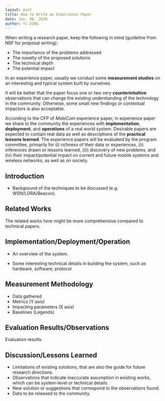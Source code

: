 ```yaml
---
layout: post
title: How to Write an Experience Paper
date: Jan. 06, 2020
author: Yi DING
---
```




When writing a research paper, keep the following in mind (guideline from NSF for proposal writing):

- The importance of the problems addressed
- The novelty of the proposed solutions
- The technical depth
- The potential impact



In an experience paper, usually we conduct some **measurement studies** on an interesting and typical system built by ourselves.



It will be better that the paper focus one or two very **counterintuitive** observations that can change the existing understanding of the technology in the community. Otherwise, some small new findings or contextual impactors is also acceptable.



According to the CFP of *MobiCom* experience paper, in experience paper we share to the community the experiences with **implementation**, **deployment**, and **operations** of a real world system. Desirable papers are expected to contain real data as well as descriptions of the **practical lessons learned**. The experience papers will be evaluated by the program committee, primarily for (i) richness of their data or experiences, (ii) inferences drawn or lessons learned, (iii) discovery of new problems, and (iv) their impact/potential impact on current and future mobile systems and wireless networks, as well as on society. 



## Introduction

* Background of the techniques to be discussed (e.g. WSN/LORA/Beacon).

## Related Works

The related works here might be more comprehensive compared to technical papers.

## Implementation/Deployment/Operation

* An overview of the system.

* Some interesting technical details in building the system, such as hardware, software, protocol

## Measurement Methodology

* Data gathered
* Metrics (Y axis)
* Impacting parameters (X axis)
* Baselines (Legends)

## Evaluation Results/Observations

Evaluation results.

## Discussion/Lessons Learned

* Limitations of existing solutions, that are also the guide for future research directions.
* Observations that indicate inaccurate assumption in existing works, which can be system-level or technical details.
* New solution or suggestions that correspond to the observations found.
* Data to be released to the community.